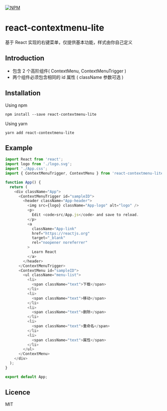 [![NPM](https://nodei.co/npm/react-contextmenu-lite.png)](https://nodei.co/npm/react-contextmenu-lite/)

# react-contextmenu-lite

基于 React 实现的右键菜单，仅提供基本功能，样式由你自己定义

## Introduction

- 包含 2 个高阶组件( ContextMenu, ContextMenuTrigger )
- 两个组件必须包含相同的 id 属性 ( className 参数可选 )

## Installation

Using npm

```
npm install --save react-contextmenu-lite
```

Using yarn

```
yarn add react-contextmenu-lite
```

## Example

```javascript
import React from 'react';
import logo from './logo.svg';
import './App.css';
import { ContextMenuTrigger, ContextMenu } from 'react-contextmenu-lite';

function App() {
  return (
    <div className="App">
      <ContextMenuTrigger id="sampleID">
        <header className="App-header">
          <img src={logo} className="App-logo" alt="logo" />
          <p>
            Edit <code>src/App.js</code> and save to reload.
          </p>
          <a
            className="App-link"
            href="https://reactjs.org"
            target="_blank"
            rel="noopener noreferrer"
          >
            Learn React
          </a>
        </header>
      </ContextMenuTrigger>
      <ContextMenu id="sampleID">
        <ul className="menu-list">
          <li>
            <span className="text">下载</span>
          </li>
          <li>
            <span className="text">移动</span>
          </li>
          <li>
            <span className="text">删除</span>
          </li>
          <li>
            <span className="text">重命名</span>
          </li>
          <li>
            <span className="text">属性</span>
          </li>
        </ul>
      </ContextMenu>
    </div>
  );
}

export default App;
```

## Licence

MIT
